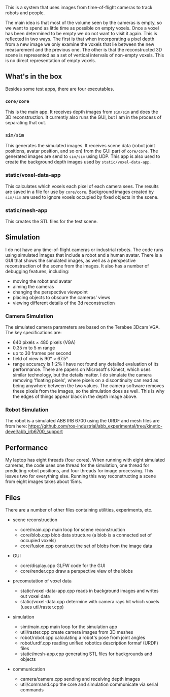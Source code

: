 
This is a system that uses images from time-of-flight cameras to track robots and people.

The main idea is that most of the volume seen by the cameras is empty, so we
want to spend as little time as possible on empty voxels.  Once a voxel has been
determined to be empty we do not want to visit it again.  This is reflected
in two ways.  The first is that when incorporating a
pixel depth from a new image we only examine the voxels that lie between the
new measurement and the previous one.   The other is that the reconstructed
3D scene is represented as a set of vertical intervals of non-empty voxels.
This is no direct representation of empty voxels.

## What's in the box

Besides some test apps, there are four executables.

### `core/core`
This is the main app.  It receives depth images from `sim/sim` and does the 3D reconstruction.
It currently also runs the GUI, but I am in the process of separating that out.

### `sim/sim`
This generates the simulated images.  It receives scene data (robot joint positions,
avatar position, and so on) from the GUI part of `core/core`.
The generated images are send to `sim/sim` using UDP.  This app is also used to create the background depth images used by `static/voxel-data-app`.

### static/voxel-data-app
This calculates which voxels each pixel of each camera sees.  The results are
saved in a file for use by `core/core`.  Background images created by `sim/sim`
are used to ignore voxels occupied by fixed objects in the scene.

### static/mesh-app
This creates the STL files for the test scene.

## Simulation

I do not have any time-of-flight cameras or industrial robots.  The code runs using
simulated images that include a robot and a human avatar.  There is a GUI that shows 
the simulated images, as well as a perspective reconstruction of the scene from
the images.  It also has a number of debugging features, including:
* moving the robot and avatar
* aiming the cameras
* changing the perspective viewpoint
* placing objects to obscure the cameras' views
* viewing different details of the 3d reconstruction

### Camera Simulation

The simulated camera parameters are based on the Terabee 3Dcam VGA.  The key specifications are:
* 640 pixels × 480 pixels (VGA)
* 0.35 m to 5 m range
* up to 30 frames per second
* field of view is 90° × 67.5°
* range accuracy is 1-2%
I have not found any detailed evaluation of its performance. There are papers
on Microsoft's Kinect, which uses similar technology, but the details matter.
I do simulate the camera removing 'floating pixels', where pixels on a
discontinuity can read as being anywhere between the two values.
The camera software removes these pixels from the images, so the simulation
does as well.  This is why the edges of things appear black in the depth image above.

### Robot Simulation

The robot is a simulated ABB IRB 6700 using the URDF and mesh files are from here:
https://github.com/ros-industrial/abb_experimental/tree/kinetic-devel/abb_irb6700_support

## Performance

My laptop has eight threads (four cores).  When running with eight simulated cameras, the code uses one thread
for the simulation, one thread for predicting robot positions, and four threads for image processing.  This
leaves two for everything else.  Running this way reconstructing a scene from eight images takes about 15ms.

## Files

There are a number of other files containing utilities, experiments, etc.

- scene reconstruction
  - core/main.cpp               main loop for scene reconstruction
  - core/blob.cpp               blob data structure (a blob is a connected set of occupied voxels)
  - core/fusion.cpp             construct the set of blobs from the image data

- GUI
  - core/display.cpp            GLFW code for the GUI
  - core/render.cpp             draw a perspective view of the blobs

- precomutation of voxel data
  - static/voxel-data-app.cpp   reads in background images and writes out voxel data
  - static/voxel-data.cpp       determine with camera rays hit which voxels (uses util/raster.cpp)

- simulation
  - sim/main.cpp                main loop for the simulation app
  - util/raster.cpp             create camera images from 3D meshes
  - robot/robot.cpp             calculating a robot's pose from joint angles
  - robot/urdf.cpp              reading unified robotics description formaf (URDF) files
  - static/mesh-app.cpp         generating STL files for backgrounds and objects

- communication
  - camera/camera.cpp           sending and receiving depth images
  - util/command.cpp            the core and simulation communicate via serial commands

